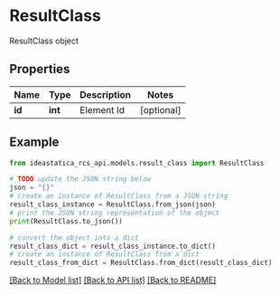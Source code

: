 # ResultClass

ResultClass object

## Properties

Name | Type | Description | Notes
------------ | ------------- | ------------- | -------------
**id** | **int** | Element Id | [optional] 

## Example

```python
from ideastatica_rcs_api.models.result_class import ResultClass

# TODO update the JSON string below
json = "{}"
# create an instance of ResultClass from a JSON string
result_class_instance = ResultClass.from_json(json)
# print the JSON string representation of the object
print(ResultClass.to_json())

# convert the object into a dict
result_class_dict = result_class_instance.to_dict()
# create an instance of ResultClass from a dict
result_class_from_dict = ResultClass.from_dict(result_class_dict)
```
[[Back to Model list]](../README.md#documentation-for-models) [[Back to API list]](../README.md#documentation-for-api-endpoints) [[Back to README]](../README.md)



